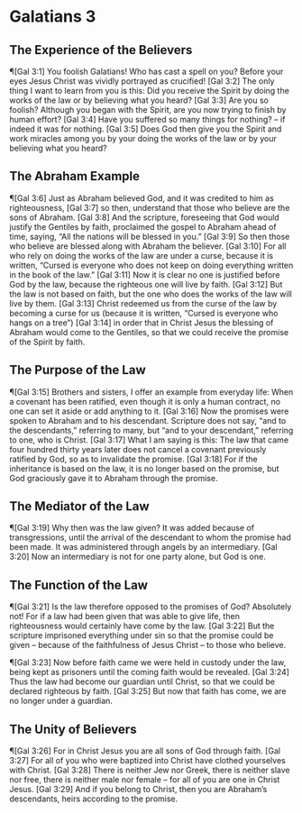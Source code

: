 # Galatians 3

## The Experience of the Believers
¶[Gal 3:1] You foolish Galatians! Who has cast a spell on you? Before your eyes Jesus Christ was vividly portrayed as crucified!
[Gal 3:2] The only thing I want to learn from you is this: Did you receive the Spirit by doing the works of the law or by believing what you heard?
[Gal 3:3] Are you so foolish? Although you began with the Spirit, are you now trying to finish by human effort?
[Gal 3:4] Have you suffered so many things for nothing? – if indeed it was for nothing.
[Gal 3:5] Does God then give you the Spirit and work miracles among you by your doing the works of the law or by your believing what you heard?

## The Abraham Example
¶[Gal 3:6] Just as Abraham believed God, and it was credited to him as righteousness,
[Gal 3:7] so then, understand that those who believe are the sons of Abraham.
[Gal 3:8] And the scripture, foreseeing that God would justify the Gentiles by faith, proclaimed the gospel to Abraham ahead of time, saying, “All the nations will be blessed in you.”
[Gal 3:9] So then those who believe are blessed along with Abraham the believer.
[Gal 3:10] For all who rely on doing the works of the law are under a curse, because it is written, “Cursed is everyone who does not keep on doing everything written in the book of the law.”
[Gal 3:11] Now it is clear no one is justified before God by the law, because the righteous one will live by faith.
[Gal 3:12] But the law is not based on faith, but the one who does the works of the law will live by them.
[Gal 3:13] Christ redeemed us from the curse of the law by becoming a curse for us (because it is written, “Cursed is everyone who hangs on a tree”)
[Gal 3:14] in order that in Christ Jesus the blessing of Abraham would come to the Gentiles, so that we could receive the promise of the Spirit by faith.

## The Purpose of the Law
¶[Gal 3:15] Brothers and sisters, I offer an example from everyday life: When a covenant has been ratified, even though it is only a human contract, no one can set it aside or add anything to it.
[Gal 3:16] Now the promises were spoken to Abraham and to his descendant. Scripture does not say, “and to the descendants,” referring to many, but “and to your descendant,” referring to one, who is Christ.
[Gal 3:17] What I am saying is this: The law that came four hundred thirty years later does not cancel a covenant previously ratified by God, so as to invalidate the promise.
[Gal 3:18] For if the inheritance is based on the law, it is no longer based on the promise, but God graciously gave it to Abraham through the promise.

## The Mediator of the Law
¶[Gal 3:19] Why then was the law given? It was added because of transgressions, until the arrival of the descendant to whom the promise had been made. It was administered through angels by an intermediary.
[Gal 3:20] Now an intermediary is not for one party alone, but God is one.

## The Function of the Law
¶[Gal 3:21] Is the law therefore opposed to the promises of God? Absolutely not! For if a law had been given that was able to give life, then righteousness would certainly have come by the law.
[Gal 3:22] But the scripture imprisoned everything under sin so that the promise could be given – because of the faithfulness of Jesus Christ – to those who believe.

¶[Gal 3:23] Now before faith came we were held in custody under the law, being kept as prisoners until the coming faith would be revealed.
[Gal 3:24] Thus the law had become our guardian until Christ, so that we could be declared righteous by faith.
[Gal 3:25] But now that faith has come, we are no longer under a guardian.

## The Unity of Believers
¶[Gal 3:26] For in Christ Jesus you are all sons of God through faith.
[Gal 3:27] For all of you who were baptized into Christ have clothed yourselves with Christ.
[Gal 3:28] There is neither Jew nor Greek, there is neither slave nor free, there is neither male nor female – for all of you are one in Christ Jesus.
[Gal 3:29] And if you belong to Christ, then you are Abraham’s descendants, heirs according to the promise.
